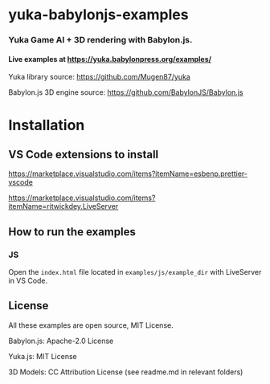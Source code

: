 # yuka-babylonjs-examples

### Yuka Game AI + 3D rendering with Babylon.js.

#### Live examples at https://yuka.babylonpress.org/examples/

Yuka library source: https://github.com/Mugen87/yuka

Babylon.js 3D engine source: https://github.com/BabylonJS/Babylon.js

# Installation

## VS Code extensions to install

https://marketplace.visualstudio.com/items?itemName=esbenp.prettier-vscode

https://marketplace.visualstudio.com/items?itemName=ritwickdey.LiveServer

## How to run the examples

### JS

Open the `index.html` file located in `examples/js/example_dir` with LiveServer in VS Code. 

## License

All these examples are open source, MIT License.

Babylon.js: Apache-2.0 License

Yuka.js: MIT License

3D Models: CC Attribution License (see readme.md in relevant folders)

